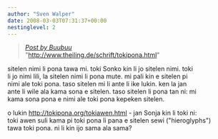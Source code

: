 ```yaml
---
author: "Sven Walper"
date: 2008-03-03T07:31:37+00:00
nestinglevel: 2
---
```

> [_Post by Buubuu_](/iw4Df06M/zlango#post4)  
> "http://www.theiling.de/schrift/tokipona.html"  
> 

sitelen nimi li pona tawa mi. toki Sonko kin li jo sitelen nimi. toki  
li jo nimi lili, la sitelen nimi li pona mute. mi pali kin e sitelen pi  
nimi ale toki pona. taso sitelen mi li ante li ike lukin. ken la jan  
ante li wile ala kama sona e sitelen. taso sitelen li pona tan ni: mi  
kama sona pona e nimi ale toki pona kepeken sitelen.  
  
o lukin http://tokipona.org/tokiawen.html - jan Sonja kin li toki ni:  
toki awen suli kama pi toki pona li pana e sitelen sewi ("hieroglyphs")  
tawa toki pona. ni li kin ijo sama ala sama?